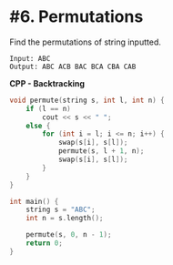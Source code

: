 # #6. Permutations

Find the permutations of string inputted.

```
Input: ABC
Output: ABC ACB BAC BCA CBA CAB
```

**CPP - Backtracking**
```cpp
void permute(string s, int l, int n) {
	if (l == n)
		cout << s << " ";
	else {
		for (int i = l; i <= n; i++) {
			swap(s[i], s[l]);
			permute(s, l + 1, n);
			swap(s[i], s[l]);
		}
	}
}

int main() {
	string s = "ABC";
	int n = s.length();

	permute(s, 0, n - 1);
	return 0;
}
```
